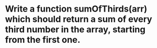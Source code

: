 

# Write a function sumOfThirds(arr) which should return a sum of every third number in the array, starting from the first one.